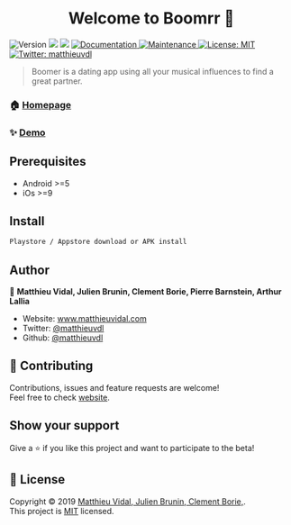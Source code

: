 <h1 align="center">Welcome to Boomrr 👋</h1>
<p>
  <img alt="Version" src="https://img.shields.io/badge/version-1.0.0-blue.svg?cacheSeconds=2592000" />
  <img src="https://img.shields.io/badge/npm-%3E%3D5.5.0-blue.svg" />
  <img src="https://img.shields.io/badge/node-%3E%3D9.3.0-blue.svg" />
  <a href="https://github.com/kefranabg/readme-md-generator#readme" target="_blank">
    <img alt="Documentation" src="https://img.shields.io/badge/documentation-yes-brightgreen.svg" />
  </a>
  <a href="https://github.com/kefranabg/readme-md-generator/graphs/commit-activity" target="_blank">
    <img alt="Maintenance" src="https://img.shields.io/badge/Maintained%3F-yes-green.svg" />
  </a>
  <a href="https://github.com/kefranabg/readme-md-generator/blob/master/LICENSE" target="_blank">
    <img alt="License: MIT" src="https://img.shields.io/github/license/matthieuvdl/Boomrr" />
  </a>
  <a href="https://twitter.com/matthieuvdl" target="_blank">
    <img alt="Twitter: matthieuvdl" src="https://img.shields.io/twitter/follow/matthieuvdl.svg?style=social" />
  </a>
</p>

> Boomer is a dating app using all your musical influences to find a great partner. 

### 🏠 [Homepage](https://github.com/matthieuvdl/boomr/#readme)

### ✨ [Demo](http://boomr.matthieuvidal.com/)

## Prerequisites

- Android >=5
- iOs >=9

## Install

```sh
Playstore / Appstore download or APK install
```

## Author

👤 **Matthieu Vidal, Julien Brunin, Clement Borie, Pierre Barnstein, Arthur Lallia**

* Website: www.matthieuvidal.com
* Twitter: [@matthieuvdl](https://twitter.com/matthieuvdl)
* Github: [@matthieuvdl](https://github.com/matthieuvdl)

## 🤝 Contributing

Contributions, issues and feature requests are welcome!<br />Feel free to check [website](https://boomr.matthieuvidal.com/).

## Show your support

Give a ⭐️ if you like this project and want to participate to the beta!

## 📝 License

Copyright © 2019 [Matthieu Vidal, Julien Brunin, Clement Borie,](https://github.com/matthieuvdl).<br />
This project is [MIT](https://github.com/matthieuvdl/boomr/master/LICENSE) licensed.